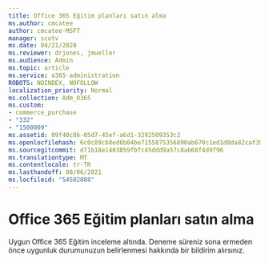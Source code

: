 ```yaml
---
title: Office 365 Eğitim planları satın alma
ms.author: cmcatee
author: cmcatee-MSFT
manager: scotv
ms.date: 04/21/2020
ms.reviewer: drjones, jmueller
ms.audience: Admin
ms.topic: article
ms.service: o365-administration
ROBOTS: NOINDEX, NOFOLLOW
localization_priority: Normal
ms.collection: Adm_O365
ms.custom:
- commerce_purchase
- "332"
- "1500009"
ms.assetid: 09f40c86-05d7-45ef-a6d1-3292509353c2
ms.openlocfilehash: 6c0c89cb8ed6b04be7155875356890ab670c1ed1d0da82caf39775b560432961
ms.sourcegitcommit: d71b18e1403859fbfc45ddd9a57c8ab68f4d9f96
ms.translationtype: MT
ms.contentlocale: tr-TR
ms.lasthandoff: 08/06/2021
ms.locfileid: "54502088"
---
```

# <a name="how-to-purchase-office-365-education-plans"></a>Office 365 Eğitim planları satın alma

Uygun Office 365 Eğitim inceleme altında. Deneme süreniz sona ermeden önce uygunluk durumunuzun belirlenmesi hakkında bir bildirim alırsınız.